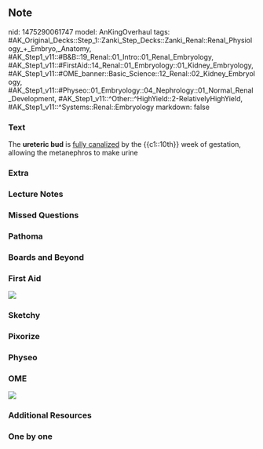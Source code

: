 ## Note
nid: 1475290061747
model: AnKingOverhaul
tags: #AK_Original_Decks::Step_1::Zanki_Step_Decks::Zanki_Renal::Renal_Physiology_+_Embryo,_Anatomy, #AK_Step1_v11::#B&B::19_Renal::01_Intro::01_Renal_Embryology, #AK_Step1_v11::#FirstAid::14_Renal::01_Embryology::01_Kidney_Embryology, #AK_Step1_v11::#OME_banner::Basic_Science::12_Renal::02_Kidney_Embryology, #AK_Step1_v11::#Physeo::01_Embryology::04_Nephrology::01_Normal_Renal_Development, #AK_Step1_v11::^Other::^HighYield::2-RelativelyHighYield, #AK_Step1_v11::^Systems::Renal::Embryology
markdown: false

### Text
<div>
  The <b>ureteric bud</b> is <u>fully canalized</u> by the
  {{c1::10th}} week of gestation, allowing the metanephros to make
  urine
</div>

### Extra


### Lecture Notes


### Missed Questions


### Pathoma


### Boards and Beyond


### First Aid
<img src="tmpFwgMQ8.png">

### Sketchy


### Pixorize


### Physeo


### OME
<div class="ome-widget">
  <a href=
  "https://onlinemeded.org/spa/renal/kidney-embryology/acquire?ref=anki">
  <img src="_OME_AnkiFlashcards_Lesson_4.png"></a>
</div>

### Additional Resources


### One by one

